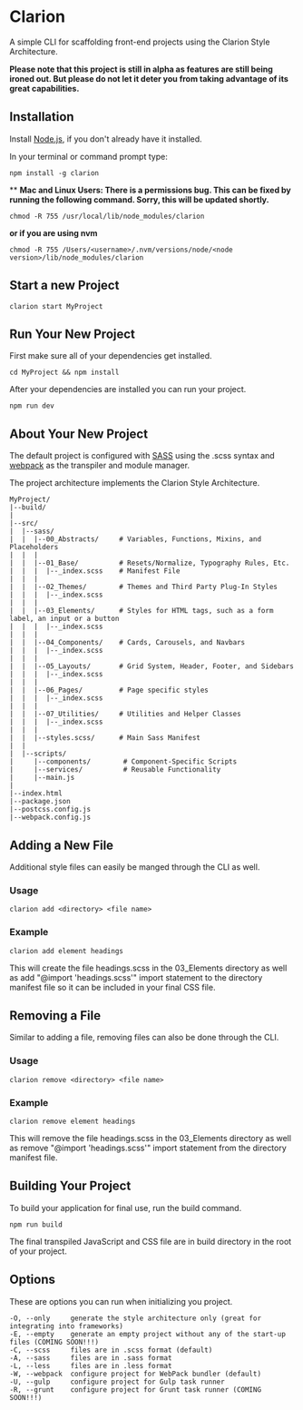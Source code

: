 # Clarion

A simple CLI for scaffolding front-end projects using the Clarion Style Architecture.

**Please note that this project is still in alpha as features are still being ironed out. But please do not let it deter you from taking advantage of its great capabilities.**

## Installation

Install [Node.js](https://nodejs.org/en/), if you don't already have it installed.

In your terminal or command prompt type:

    npm install -g clarion

** **Mac and Linux Users: There is a permissions bug. This can be fixed by running the following command. Sorry, this will be updated shortly.**

    chmod -R 755 /usr/local/lib/node_modules/clarion

**or if you are using nvm**

    chmod -R 755 /Users/<username>/.nvm/versions/node/<node version>/lib/node_modules/clarion

## Start a new Project
    clarion start MyProject


## Run Your New Project
First make sure all of your dependencies get installed.

    cd MyProject && npm install

After your dependencies are installed you can run your project.

    npm run dev

## About Your New Project

The default project is configured with [SASS](http://sass-lang.com/) using the .scss syntax and [webpack](https://webpack.js.org/) as the transpiler and module manager.

The project architecture implements the Clarion Style Architecture.

    MyProject/
    |--build/
    |
    |--src/
    |  |--sass/
    |  |  |--00_Abstracts/     # Variables, Functions, Mixins, and Placeholders
    |  |  |
    |  |  |--01_Base/          # Resets/Normalize, Typography Rules, Etc.
    |  |  |  |--_index.scss    # Manifest File
    |  |  |
    |  |  |--02_Themes/        # Themes and Third Party Plug-In Styles
    |  |  |  |--_index.scss
    |  |  |
    |  |  |--03_Elements/      # Styles for HTML tags, such as a form label, an input or a button
    |  |  |  |--_index.scss
    |  |  |
    |  |  |--04_Components/    # Cards, Carousels, and Navbars
    |  |  |  |--_index.scss 
    |  |  |  
    |  |  |--05_Layouts/       # Grid System, Header, Footer, and Sidebars
    |  |  |  |--_index.scss
    |  |  |
    |  |  |--06_Pages/         # Page specific styles
    |  |  |  |--_index.scss
    |  |  |
    |  |  |--07_Utilities/     # Utilities and Helper Classes
    |  |  |  |--_index.scss
    |  |  |
    |  |  |--styles.scss/      # Main Sass Manifest
    |  |
    |  |--scripts/
    |     |--components/        # Component-Specific Scripts
    |     |--services/          # Reusable Functionality
    |     |--main.js
    |   
    |--index.html
    |--package.json
    |--postcss.config.js
    |--webpack.config.js

## Adding a New File

Additional style files can easily be manged through the CLI as well.

### Usage

    clarion add <directory> <file name>

### Example

    clarion add element headings

This will create the file headings.scss in the 03_Elements directory as well as add "@import 'headings.scss'" import statement to the directory manifest file so it can be included in your final CSS file.

## Removing a File

Similar to adding a file, removing files can also be done through the CLI.

### Usage

    clarion remove <directory> <file name>

### Example

    clarion remove element headings

This will remove the file headings.scss in the 03_Elements directory as well as remove "@import 'headings.scss'" import statement from the directory manifest file.

## Building Your Project

To build your application for final use, run the build command.

    npm run build

The final transpiled JavaScript and CSS file are in build directory in the root of your project.

## Options

These are options you can run when initializing you project.

    -O, --only     generate the style architecture only (great for integrating into frameworks)
    -E, --empty    generate an empty project without any of the start-up files (COMING SOON!!!)
    -C, --scss     files are in .scss format (default)
    -A, --sass     files are in .sass format
    -L, --less     files are in .less format
    -W, --webpack  configure project for WebPack bundler (default)
    -U, --gulp     configure project for Gulp task runner
    -R, --grunt    configure project for Grunt task runner (COMING SOON!!!)
